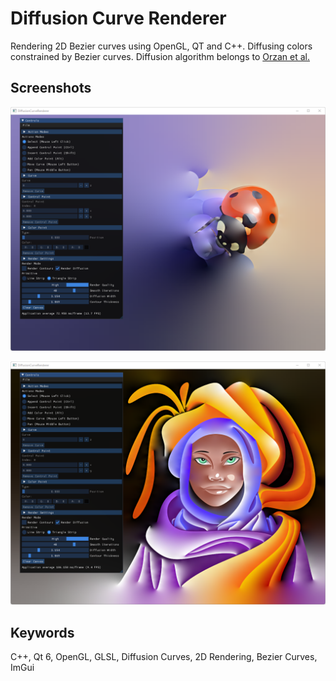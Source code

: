 # Diffusion Curve Renderer

Rendering 2D Bezier curves using OpenGL, QT and C++.
Diffusing colors constrained by Bezier curves.
Diffusion algorithm belongs to [Orzan et al.](https://hal.archives-ouvertes.fr/inria-00274768/)

## Screenshots
![](Screenshot_2022-01-26_233827.png)

![](Screenshot_2022-01-26_233605.png)

## Keywords
C++, Qt 6, OpenGL, GLSL, Diffusion Curves, 2D Rendering, Bezier Curves, ImGui
